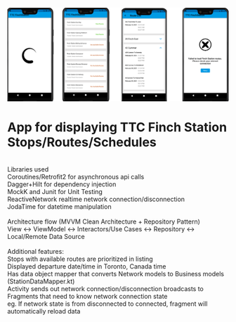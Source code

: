 
<img src="/app_preview.png?raw=true" alt="Shimmer" /><br />
# App for displaying TTC Finch Station Stops/Routes/Schedules
</br>
Libraries used </br>
Coroutines/Retrofit2 for asynchronous api calls</br>
Dagger+Hilt for dependency injection</br>
MockK and Junit for Unit Testing</br>
ReactiveNetwork realtime network connection/disconnection</br>
JodaTime for datetime manipulation</br>
</br>
Architecture flow (MVVM Clean Architecture + Repository Pattern)</br>
View <-> ViewModel <-> Interactors/Use Cases <-> Repository <-> Local/Remote Data Source </br>
</br>
Additional features: </br>
Stops with available routes are prioritized in listing</br>
Displayed departure date/time in Toronto, Canada time</br>
Has data object mapper that converts Network models to Business models (StationDataMapper.kt)</br>
Activity sends out network connection/disconnection broadcasts to Fragments that need to know network connection state</br>
eg. If network state is from disconnected to connected, fragment will automatically reload data
